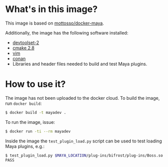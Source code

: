 # What's in this image?

This image is based on
[mottosso/docker-maya](https://github.com/mottosso/docker-maya).

Additionally, the image has the following software installed:
- [devtoolset-2](https://people.centos.org/tru/devtools-2/readme)
- [cmake 2.8](https://cmake.org/)
- [vim](http://www.vim.org/)
- [conan](https://www.conan.io/)
- Libraries and header files needed to build and test Maya plugins.

# How to use it?

The image has not been uploaded to the docker cloud.
To build the image, run `docker build`:

```bash
$ docker build -t mayadev .
```

To run the image, issue:

```bash
$ docker run -ti --rm mayadev
```

Inside the image the `test_plugin_load.py` script can be used to
test loading Maya plugins, e.g.:

```bash
$ test_plugin_load.py $MAYA_LOCATION/plug-ins/bifrost/plug-ins/Boss.so
PASS
```
